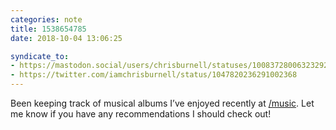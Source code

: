 ```yaml
---
categories: note
title: 1538654785
date: 2018-10-04 13:06:25

syndicate_to:
- https://mastodon.social/users/chrisburnell/statuses/100837280063232928
- https://twitter.com/iamchrisburnell/status/1047820236291002368
---
```


Been keeping track of musical albums I’ve enjoyed recently at <a href="https://chrisburnell.com/music">/music</a>. Let me know if you have any recommendations I should check out!

